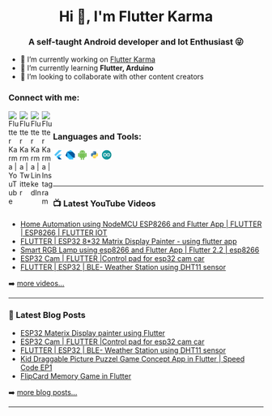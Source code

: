 <h1 align="center">Hi 👋, I'm Flutter Karma </h1>
<h3 align="center">A self-taught Android developer and Iot Enthusiast 😜</h3>


- 🔭 I’m currently working on  [Flutter Karma ](https://www.youtube.com/c/Flutterkarma)
- 🌱 I’m currently learning **Flutter, Arduino**
- 👯 I’m looking to collaborate with other content creators


### Connect with me:


[<img align="left" alt="Flutter Karma | YouTube" width="22px" src="https://cdn.jsdelivr.net/npm/simple-icons@v3/icons/youtube.svg" />][youtube]
[<img align="left" alt="Flutter Karma | Twitter" width="22px" src="https://cdn.jsdelivr.net/npm/simple-icons@v3/icons/twitter.svg" />][twitter]
[<img align="left" alt="Flutter Karma | LinkedIn" width="22px" src="https://cdn.jsdelivr.net/npm/simple-icons@v3/icons/facebook.svg" />][facebook]
[<img align="left" alt="Flutter Karma | Instagram" width="22px" src="https://cdn.jsdelivr.net/npm/simple-icons@v3/icons/instagram.svg" />][instagram]

<br />

### Languages and Tools:
<code><img height="20" src="https://raw.githubusercontent.com/github/explore/80688e429a7d4ef2fca1e82350fe8e3517d3494d/topics/flutter/flutter.png"></code>
<code><img height="20" src="https://raw.githubusercontent.com/github/explore/80688e429a7d4ef2fca1e82350fe8e3517d3494d/topics/dart/dart.png"></code>
<code><img height="20" src="https://raw.githubusercontent.com/github/explore/80688e429a7d4ef2fca1e82350fe8e3517d3494d/topics/android/android.png"></code>
<code><img height="20" src="https://raw.githubusercontent.com/github/explore/80688e429a7d4ef2fca1e82350fe8e3517d3494d/topics/python/python.png"></code>
<code><img height="20" src="https://raw.githubusercontent.com/github/explore/80688e429a7d4ef2fca1e82350fe8e3517d3494d/topics/arduino/arduino.png"></code>    
<br />
<br />

---

### 📺 Latest YouTube Videos

<!-- YOUTUBE:START -->
- [Home Automation using NodeMCU ESP8266 and Flutter App | FLUTTER | ESP8266 | FLUTTER  IOT](https://youtu.be/ViJyLYfiFXs)
- [FLUTTER | ESP32  8*32 Matrix Display Painter - using flutter app](https://youtu.be/Tqpv6uvrEmQ)
- [Smart RGB Lamp using esp8266 and Flutter App | Flutter 2.2 | esp8266](https://youtu.be/ZaNnzSa9pVw)
- [ESP32 Cam | FLUTTER |Control pad for esp32 cam  car](https://youtu.be/GZOu786Ne4U)
- [FLUTTER | ESP32 | BLE- Weather Station using DHT11 sensor](https://youtu.be/1pDnYhamIeA)
<!-- YOUTUBE:END -->

➡️ [more videos...](https://www.youtube.com/c/Flutterkarma)

---

### 📕 Latest Blog Posts

<!-- BLOG-POST-LIST:START -->
- [ESP32 Materix Display painter using Flutter](https://medium.com/@flutterkarma/esp32-materix-display-painter-using-flutter-247f15f2ecce)
- [ESP32 Cam | FLUTTER |Control pad for esp32 cam car](https://medium.com/@flutterkarma/esp32-cam-flutter-control-pad-for-esp32-cam-car-e9884aa654da)
- [FLUTTER | ESP32 | BLE- Weather Station using DHT11 sensor](https://medium.com/@flutterkarma/flutter-esp32-ble-weather-station-using-dht11-sensor-80ca013f6495)
- [Kid Draggable Picture Puzzel Game Concept App in Flutter | Speed Code EP1](https://medium.com/@flutterkarma/kid-draggable-picture-puzzel-game-concept-app-in-flutter-speed-code-ep1-7a22debbbe16)
- [FlipCard Memory Game in Flutter](https://medium.com/@flutterkarma/flipcard-memory-game-in-flutter-a9298621de6c)
<!-- BLOG-POST-LIST:END -->

➡️ [more blog posts...](https://medium.com/@flutterkarma)

---


[twitter]: https://twitter.com/im_flutterkarma
[youtube]: https://www.youtube.com/c/Flutterkarma
[instagram]: https://www.instagram.com/flutterkarma/
[facebook]: https://www.facebook.com/flutterkarma/?ref=page_internal
